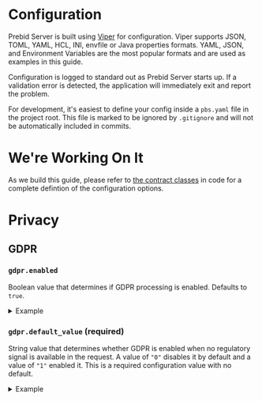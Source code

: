 # Configuration

Prebid Server is built using [Viper](https://github.com/spf13/viper) for configuration. Viper supports JSON, TOML, YAML, HCL, INI, envfile or Java properties formats. YAML, JSON, and Environment Variables are the most popular formats and are used as examples in this guide. 

Configuration is logged to standard out as Prebid Server starts up. If a validation error is detected, the application will immediately exit and report the problem.

For development, it's easiest to define your config inside a `pbs.yaml` file in the project root. This file is marked to be ignored by `.gitignore` and will not be automatically included in commits.

# We're Working On It

As we build this guide, please refer to [the contract classes](../../config/config.go) in code for a complete defintion of the configuration options.

# Privacy

## GDPR

### `gdpr.enabled`
Boolean value that determines if GDPR processing is enabled. Defaults to `true`.
<details>
  <summary>Example</summary>
  <p>

  YAML:
  ```
  gdpr:
    enabled: true
  ```

  JSON:
  ```
  {
    "gdpr": {
      "enabled": true
    }
  }
  ```

  Environment Variable:
  ```
  PBS_GDPR_ENABLED: true
  ```

  </p>
</details>


### `gdpr.default_value` (required)
String value that determines whether GDPR is enabled when no regulatory signal is available in the request. A value of `"0"` disables it by default and a value of `"1"` enabled it. This is a required configuration value with no default.
<details>
  <summary>Example</summary>
  <p>

  YAML:
  ```
  gdpr:
    default_value: "0"
  ```

  JSON:
  ```
  {
    "gdpr": {
      "default_value": "0"
    }
  }
  ```

  Environment Variable:
  ```
  PBS_GDPR_DEFAULT_VALUE: 0
  ```

  </p>
</details>
